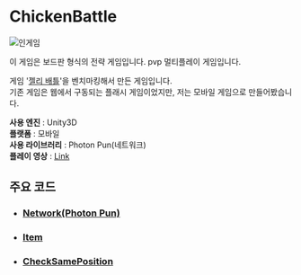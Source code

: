 # ChickenBattle
![인게임](https://user-images.githubusercontent.com/36800639/153047101-d5af93e1-2766-440f-a450-f1ba60ef80ef.png)

이 게임은 보드판 형식의 전략 게임입니다. pvp 멀티플레이 게임입니다.

게임 '[젤리 배틀](https://www.youtube.com/watch?v=AwmhwkwiJZ0&list=WL&index=34)'을 벤치마킹해서 만든 게임입니다.   
기존 게임은 웹에서 구동되는 플래시 게임이었지만, 저는 모바일 게임으로 만들어봤습니다.

__사용 엔진__ : Unity3D   
__플랫폼__ : 모바일   
__사용 라이브러리__ : Photon Pun(네트워크)   
__플레이 영상__ : [Link](https://youtu.be/POzT16Ln8UU)
## 주요 코드
+ ### [Network(Photon Pun)](https://github.com/ComeBiga/ChickenBattle_like_JellyBattle/blob/main/jellybattle/Assets/_Jelly%20Battle/1.Scripts/Network/README.md)
+ ### [Item](https://github.com/ComeBiga/ChickenBattle_like_JellyBattle/blob/main/jellybattle/Assets/_Jelly%20Battle/1.Scripts/KeyCap/README.md)
+ ### [CheckSamePosition](https://github.com/ComeBiga/ChickenBattle_like_JellyBattle/blob/main/jellybattle/Assets/_Jelly%20Battle/1.Scripts/Managers/README.md)
